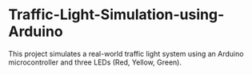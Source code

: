 # Traffic-Light-Simulation-using-Arduino
This project simulates a real-world traffic light system using an Arduino microcontroller and three LEDs (Red, Yellow, Green).
